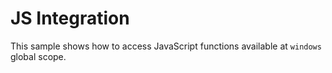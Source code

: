 # JS Integration 

This sample shows how to access JavaScript functions available at `windows` global scope.
